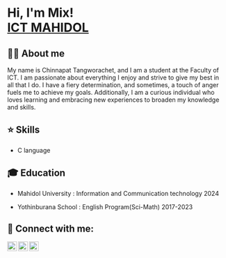 <h1>Hi, I'm Mix! <br/><a href="https://www.ict.mahidol.ac.th/">ICT MAHIDOL</a>
<h2>🙋‍♂️ About me </h2>

  My name is Chinnapat Tangworachet, and I am a student at the Faculty of ICT. I am passionate about everything I enjoy and strive to give my best in all that I do. I have a fiery determination, and sometimes, a touch of anger fuels me to achieve my goals. Additionally, I am a curious individual who loves learning and embracing new experiences to broaden my knowledge and skills.


  
<h2>⭐ Skills </h2>

- C language

<h2>🎓 Education </h2>

- Mahidol University : Information and Communication technology 2024

- Yothinburana School : English Program(Sci-Math) 2017-2023


<h2> 📱 Connect with me:</h2>

[<img align="left" alt="chinnapatct | LinkedIn" width="22px" src="https://cdn.jsdelivr.net/npm/simple-icons@v3/icons/linkedin.svg" />][linkedin]
[<img align="left" alt="chinnapatct | Instagram" width="22px" src="https://cdn.jsdelivr.net/npm/simple-icons@v3/icons/instagram.svg" />][instagram]
[<img align="left" alt="chinnapatct | Gmail" width="22px" src="https://cdn.jsdelivr.net/npm/simple-icons@v3/icons/gmail.svg" />][gmail]

[instagram]: https://www.instagram.com/miix_ct/profilecard/?igsh=N21qc3Z3N3hkMjlp
[linkedin]: www.linkedin.com/in/chinnapat-tangworachet-05b006327
[gmail]: chinnapat.tangworachet@gmail.com



